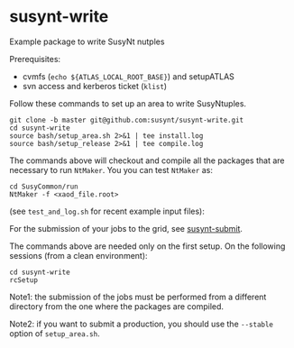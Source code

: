 susynt-write
============

Example package to write SusyNt nutples

Prerequisites:
- cvmfs (`echo ${ATLAS_LOCAL_ROOT_BASE}`) and setupATLAS
- svn access and kerberos ticket (`klist`)

Follow these commands to set up an area to write SusyNtuples.

```
git clone -b master git@github.com:susynt/susynt-write.git
cd susynt-write
source bash/setup_area.sh 2>&1 | tee install.log
source bash/setup_release 2>&1 | tee compile.log
```

The commands above will checkout and compile all the packages that are
necessary to run `NtMaker`. You you can test `NtMaker` as:
```
cd SusyCommon/run
NtMaker -f <xaod_file.root>
```
(see `test_and_log.sh` for recent example input files):

For the submission of your jobs to the grid, see
[susynt-submit](https://github.com/susynt/susynt-submit).

The commands above are needed only on the first setup.
On the following sessions (from a clean environment):
```
cd susynt-write
rcSetup
```

Note1: the submission of the jobs must be performed from a
different directory from the one where the packages are compiled.

Note2: if you want to submit a production, you should use the
`--stable` option of `setup_area.sh`.
